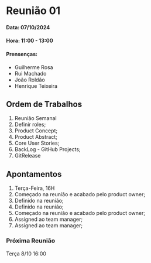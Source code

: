 # Reunião 01

#### Data: 07/10/2024

#### Hora: 11:00 - 13:00

#### Prensenças:

- Guilherme Rosa
- Rui Machado
- João Roldão
- Henrique Teixeira

## Ordem de Trabalhos

1. Reunião Semanal
2. Definir roles;
3. Product Concept;
4. Product Abstract;
5. Core User Stories;
6. BackLog - GitHub Projects;
7. GitRelease

## Apontamentos

1. Terça-Feira, 16H
2. Começado na reunião e acabado pelo product owner;
3. Definido na reunião;
4. Definido na reunião;
5. Começado na reunião e acabado pelo product owner;
6. Assigned ao team manager;
7. Assigned ao team manager;

### Próxima Reunião

Terça 8/10 16:00
